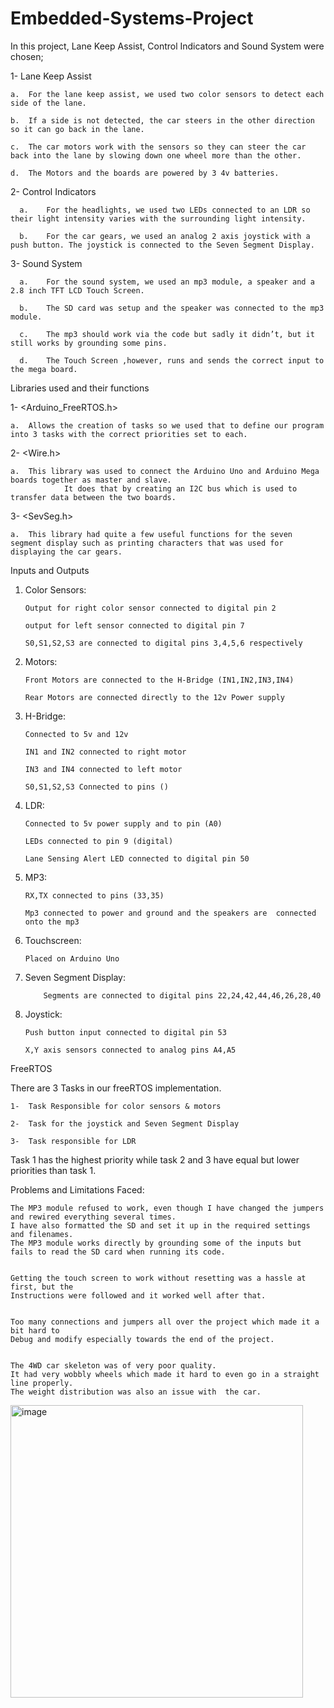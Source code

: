 # Embedded-Systems-Project

In this project, Lane Keep Assist, Control Indicators and Sound System were chosen;

1- Lane Keep Assist

    a.	For the lane keep assist, we used two color sensors to detect each side of the lane.

    b.	If a side is not detected, the car steers in the other direction so it can go back in the lane.

    c.	The car motors work with the sensors so they can steer the car back into the lane by slowing down one wheel more than the other.

    d.	The Motors and the boards are powered by 3 4v batteries.

2- Control Indicators

      a.	For the headlights, we used two LEDs connected to an LDR so their light intensity varies with the surrounding light intensity.

      b.	For the car gears, we used an analog 2 axis joystick with a push button. The joystick is connected to the Seven Segment Display.

3- Sound System

      a.	For the sound system, we used an mp3 module, a speaker and a 2.8 inch TFT LCD Touch Screen.

      b.	The SD card was setup and the speaker was connected to the mp3 module.

      c.	The mp3 should work via the code but sadly it didn’t, but it still works by grounding some pins.

      d.	The Touch Screen ,however, runs and sends the correct input to the mega board.

<!--![image](https://user-images.githubusercontent.com/74051160/230374678-a04b8e9f-471d-4573-988a-ad9822120f36.png)-->

Libraries used and their functions

1- <Arduino_FreeRTOS.h>

    a.	Allows the creation of tasks so we used that to define our program into 3 tasks with the correct priorities set to each.

2- <Wire.h>

    a.	This library was used to connect the Arduino Uno and Arduino Mega boards together as master and slave.
                It does that by creating an I2C bus which is used to transfer data between the two boards.

3- <SevSeg.h>

    a.	This library had quite a few useful functions for the seven segment display such as printing characters that was used for displaying the car gears.

<!--![image](https://user-images.githubusercontent.com/74051160/230375105-3d2a8737-bfe0-4fb9-a5d3-4d90ca87ce21.png)-->

Inputs and Outputs

1.  Color Sensors:

        Output for right color sensor connected to digital pin 2

        output for left sensor connected to digital pin 7

        S0,S1,S2,S3 are connected to digital pins 3,4,5,6 respectively

2.  Motors:

        Front Motors are connected to the H-Bridge (IN1,IN2,IN3,IN4)

        Rear Motors are connected directly to the 12v Power supply

3.  H-Bridge:

        Connected to 5v and 12v

        IN1 and IN2 connected to right motor

        IN3 and IN4 connected to left motor

        S0,S1,S2,S3 Connected to pins ()

4.  LDR:

        Connected to 5v power supply and to pin (A0)

        LEDs connected to pin 9 (digital)

        Lane Sensing Alert LED connected to digital pin 50

5.  MP3:

        RX,TX connected to pins (33,35)

        Mp3 connected to power and ground and the speakers are 	connected onto the mp3

6.  Touchscreen:

        Placed on Arduino Uno

7.  Seven Segment Display:

        	Segments are connected to digital pins 22,24,42,44,46,26,28,40


8.  Joystick:

        Push button input connected to digital pin 53

        X,Y axis sensors connected to analog pins A4,A5

<!--![image](https://user-images.githubusercontent.com/74051160/230375409-608e8893-cc91-464b-a17a-d844ab085e48.png)-->

FreeRTOS

There are 3 Tasks in our freeRTOS implementation.

    1-	Task Responsible for color sensors & motors

    2-	Task for the joystick and Seven Segment Display

    3-	Task responsible for LDR

Task 1 has the highest priority while task 2 and 3 have equal but lower priorities than task 1.

Problems and Limitations Faced:

    The MP3 module refused to work, even though I have changed the jumpers and rewired everything several times.
    I have also formatted the SD and set it up in the required settings and filenames.
    The MP3 module works directly by grounding some of the inputs but fails to read the SD card when running its code.


    Getting the touch screen to work without resetting was a hassle at first, but the
    Instructions were followed and it worked well after that.


    Too many connections and jumpers all over the project which made it a bit hard to
    Debug and modify especially towards the end of the project.


    The 4WD car skeleton was of very poor quality.
    It had very wobbly wheels which made it hard to even go in a straight line properly.
    The weight distribution was also an issue with 	the car.

<!--![image](https://user-images.githubusercontent.com/74051160/230375725-d4cd910d-2a6b-4f26-a525-0b314564e175.png)-->

<img width="468" alt="image" src="https://user-images.githubusercontent.com/74051160/230376018-283af765-c0e1-4810-b382-5841907ce4f2.png">
